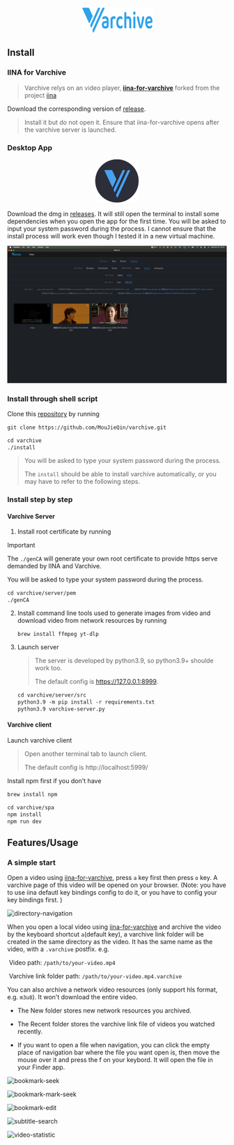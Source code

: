 <p align="center">
<img src="spa/src/assets/logo.svg" alt="Varchive" height=60 />
</p>

## Install

### IINA for Varchive

> Varchive relys on an video player, **[iina-for-varchive](https://github.com/MouJieQin/iina-for-varchive)** forked from the project  [iina](https://github.com/iina/iina)

Download the corresponding version of [release](https://github.com/MouJieQin/iina-for-varchive/releases). 

> Install it but do not open it.  Ensure that iina-for-varchive opens after the varchive server is launched.

### Desktop App

<p align="center">
<img src="electron/Varchive/electron/build/icon.svg" alt="app.icon" height=100 />
</p>

Download the dmg in [releases](https://github.com/MouJieQin/varchive/releases). It will still open the terminal to install some dependencies when you open the app for the first time. You will be asked to input your system password during the process. I cannot ensure that the install process will work even though I tested it in a new virtual machine.

![app](assets/app.png)



### Install through shell script

Clone this [repository](https://github.com/MouJieQin/varchive.git) by running 

   ```shell
git clone https://github.com/MouJieQin/varchive.git
   ````

```shell
cd varchive
./install
```

> You will be asked to type your system password during the process.
>
> The `install` should be able to install varchive automatically, or you may have to refer to the following steps.

### Install step by step 

#### Varchive Server

1. Install root certificate by running 

> [!IMPORTANT]
>
> The `./genCA` will generate your own root certificate to provide https serve demanded by IINA and Varchive.
>
> You will be asked to type your system password during the process.

   ```shell
   cd varchive/server/pem
   ./genCA
   ```

2. Install command line tools used to generate images from video and download video from network resources by running 

   ```shell
   brew install ffmpeg yt-dlp
   ```

3. Launch server

   > The server is developed by python3.9, so python3.9+ shoulde work too.
   >
   > The default config is https://127.0.0.1:8999.

   ```shell
   cd varchive/server/src
   python3.9 -m pip install -r requirements.txt
   python3.9 varchive-server.py
   ```

#### Varchive client

   Launch varchive client

   > Open another terminal tab to launch client.
   >
   > The default config is http://localhost:5999/

Install npm first if you don't have 

   ```shell
   brew install npm
   ```

```shell
cd varchive/spa
npm install
npm run dev
```


## Features/Usage

### A simple start

Open a video using [iina-for-varchive](https://github.com/MouJieQin/iina-for-varchive), press `a` key first then press `o` key. A varchive page of this video will be opened on your browser. (Note: you have to use iina defautl key bindings config to do it, or you have to config your key bindings first. )

![directory-navigation](assets/directory.mov.gif)

When you open a local video using [iina-for-varchive](https://github.com/MouJieQin/iina-for-varchive) and archive the video by the keyboard shortcut `a`(default key), a varchive link folder will be created in the same directory as the video.  It has the same name as the video, with a `.varchive` postfix. e.g. 

​	Video path: `/path/to/your-video.mp4`

​	Varchive link folder path: `/path/to/your-video.mp4.varchive`

You can also archive a network video resources (only support hls format, e.g. `m3u8`).  It won't download the entire video.

- The New folder stores new network resources you archived.

- The Recent folder stores the varchive link file of videos you watched recently.

- If you want to open a file when navigation, you can click the empty place of navigation bar where the file you want open is, then move the mouse over it and press the f on your keybord. It will open the file in your Finder app.

![bookmark-seek](assets/bookmark-seek.mov.gif)

![bookmark-mark-seek](assets/bookmark-mark-seek.mov.gif)

![bookmark-edit](assets/bookmark-edit.mov.gif)

![subtitle-search](assets/subtitle-search.mov.gif)

![video-statistic](assets/statistic.mov.gif)
